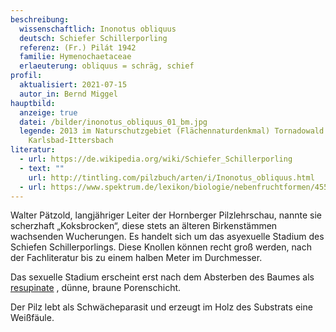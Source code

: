 ```yaml
---
beschreibung:
  wissenschaftlich: Inonotus obliquus
  deutsch: Schiefer Schillerporling
  referenz: (Fr.) Pilát 1942
  familie: Hymenochaetaceae
  erlaeuterung: obliquus = schräg, schief
profil:
  aktualisiert: 2021-07-15
  autor_in: Bernd Miggel
hauptbild:
  anzeige: true
  datei: /bilder/inonotus_obliquus_01_bm.jpg
  legende: 2013 im Naturschutzgebiet (Flächennaturdenkmal) Tornadowald bei
    Karlsbad-Ittersbach
literatur:
  - url: https://de.wikipedia.org/wiki/Schiefer_Schillerporling
  - text: ""
    url: http://tintling.com/pilzbuch/arten/i/Inonotus_obliquus.html
  - url: https://www.spektrum.de/lexikon/biologie/nebenfruchtformen/45564
---
```

Walter Pätzold, langjähriger Leiter der Hornberger Pilzlehrschau, nannte sie scherzhaft „Koksbrocken“, diese stets an älteren Birkenstämmen wachsenden Wucherungen. Es handelt sich um das asyexuelle Stadium des Schiefen Schillerporlings. Diese Knollen können recht groß werden, nach der Fachliteratur bis zu einem halben Meter im Durchmesser.

Das sexuelle Stadium erscheint erst nach dem Absterben des Baumes als [resupinate](resupinat "Glossar") , dünne, braune Porenschicht.

Der Pilz lebt als Schwächeparasit und erzeugt im Holz des Substrats eine Weißfäule.